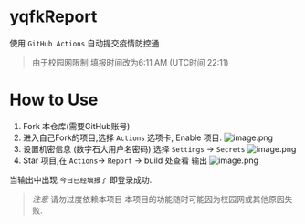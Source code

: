 # yqfkReport
使用 `GitHub Actions` 自动提交疫情防控通
> 由于校园网限制 填报时间改为6:11 AM (UTC时间 22:11)

# How to Use
1. Fork 本仓库(需要GitHub账号)
2. 进入自己Fork的项目,选择 `Actions` 选项卡, Enable 项目.
![image.png](https://i.loli.net/2021/03/23/FyRLgVT8b9Gan5A.png)
3. 设置机密信息 (数字石大用户名密码) 选择 `Settings` -> `Secrets`
![image.png](https://i.loli.net/2021/03/23/dCwh2HQZclasYrU.png)
4. Star 项目,在 `Actions`-> `Report` -> build 处查看 输出
![image.png](https://i.loli.net/2021/03/23/M7OgRsk3iPCuTFc.png)

当输出中出现 `今日已经填报了` 即登录成功.

> *注意* 请勿过度依赖本项目 本项目的功能随时可能因为校园网或其他原因失败.

